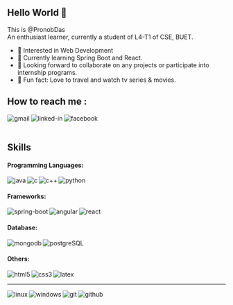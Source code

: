 ## Hello World 👋
This is @PronobDas <br>
An enthusiast learner, currently a student of L4-T1 of CSE, BUET.
- 👀 Interested in Web Development
- 🌱 Currently learning Spring Boot and React.
- 💞️ Looking forward to collaborate on any projects or participate into internship programs.
- 👯 Fun fact: Love to travel and watch tv series & movies.

## How to reach me :

[<img align="left" alt="gmail" src="https://img.shields.io/badge/gmail-%230077B5.svg?&style=for-the-badge&logo=gmail&logoColor=white" />](mailto:pronobdas2k16@gmail.com)

[<img align="left" alt="linked-in" src="https://img.shields.io/badge/linkedin-%230077B5.svg?&style=for-the-badge&logo=linkedin&logoColor=white" />](https://www.linkedin.com/in/pronobdas16/)

[<img align="left" alt="facebook" src="https://img.shields.io/badge/facebook-%231877F2.svg?&style=for-the-badge&logo=facebook&logoColor=white" />](https://www.facebook.com/pronobdas.pronoy) <br> <br>

## Skills
#### Programming Languages:
<img align="left" alt="java" src="https://img.shields.io/badge/java-%230077B5.svg?&style=for-the-badge&logo=java&logoColor=white" />
<img align="left" alt="c" src="https://img.shields.io/badge/C-%230077B5.svg?&style=for-the-badge&logo=C&logoColor=white" />
<img align="left" alt="c++" src="https://img.shields.io/badge/C++-%230077B5.svg?&style=for-the-badge&logo=C++&logoColor=white" />
<img align="left" alt="python" src="https://img.shields.io/badge/python-%230077B5.svg?&style=for-the-badge&logo=python&logoColor=white" />
<br>

#### Frameworks:
<img align="left" alt="spring-boot" src="https://img.shields.io/badge/spring-boot-%230077B5.svg?&style=for-the-badge&logo=spring-boot&logoColor=white" />
<img align="left" alt="angular" src="https://img.shields.io/badge/angular-%230077B5.svg?&style=for-the-badge&logo=angular&logoColor=white" />
<img align="left" alt="react" src="https://img.shields.io/badge/react-%230077B5.svg?&style=for-the-badge&logo=react&logoColor=white" />
<br>

#### Database:
<img align="left" alt="mongodb" src="https://img.shields.io/badge/mongodb-%230077B5.svg?&style=for-the-badge&logo=mongodb&logoColor=white" />
<img align="left" alt="postgreSQL" src="https://img.shields.io/badge/postgreSQL-%230077B5.svg?&style=for-the-badge&logo=postgreSQL&logoColor=white" />
<br>

#### Others:
<img align="left" alt="html5" src="https://img.shields.io/badge/html5-%230077B5.svg?&style=for-the-badge&logo=html5&logoColor=white" />
<img align="left" alt="css3" src="https://img.shields.io/badge/css3-%230077B5.svg?&style=for-the-badge&logo=css3&logoColor=white" />
<img align="left" alt="latex" src="https://img.shields.io/badge/latex-%230077B5.svg?&style=for-the-badge&logo=latex&logoColor=white" /><br>
<hr>
<img align="left" alt="linux" src="https://img.shields.io/badge/linux-%230077B5.svg?&style=for-the-badge&logo=linux&logoColor=white" />
<img align="left" alt="windows" src="https://img.shields.io/badge/windows-%230077B5.svg?&style=for-the-badge&logo=windows&logoColor=white" />
<img align="left" alt="git" src="https://img.shields.io/badge/git-%230077B5.svg?&style=for-the-badge&logo=git&logoColor=white" />
<img align="left" alt="github" src="https://img.shields.io/badge/github-%230077B5.svg?&style=for-the-badge&logo=github&logoColor=white" />

<!---
PronobDas/PronobDas is a ✨ special ✨ repository because its `README.md` (this file) appears on your GitHub profile.
You can click the Preview link to take a look at your changes.
--->
